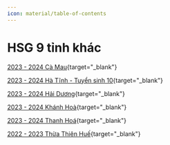 ```yaml
---
icon: material/table-of-contents
---
```


# HSG 9 tỉnh khác

[2023 - 2024 Cà Mau](./2023-2024-camau.md){target="_blank"}

[2023 - 2024 Hà Tĩnh - Tuyển sinh 10](./2023-2024-hatinh-ts10.md){target="_blank"}

[2023 - 2024 Hải Dương](./2023-2024-haiduong.md){target="_blank"}

[2023 - 2024 Khánh Hoà](./2023-2024-khanhhoa.md){target="_blank"}

[2023 - 2024 Thanh Hoá](./2023-2024-thanhhoa.md){target="_blank"}

[2022 - 2023 Thừa Thiên Huế](./2022-2023-thuathienhue.md){target="_blank"}
